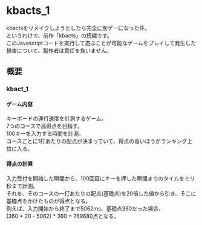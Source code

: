 # kbacts_1
kbactsをリメイクしようとしたら完全に別ゲーになった件。  
というわけで、前作「kbacts」の続編です。  
このJavascriptコードを実行して遊ぶことが可能なゲームをプレイして発生した損害について、製作者は責任を負いません。
## 概要
### kbact_1
#### ゲーム内容
キーボードの連打速度を計測するゲーム。  
7つのコースで高得点を目指す。  
100キーを入力する時間を計測。  
コースごとに1打あたりの配点が決まっていて、得点の高いほうがランキング上位に入る。  
#### 得点の計算
入力受付を開始した瞬間から、100回目にキーを押した瞬間までのタイムをミリ秒まで計測。  
それを、そのコースの一打あたりの配点(基礎点)を20倍した値から引き、そこに基礎点をかけたものが得点となる。  
例えば、入力開始から終了まで5062ms、基礎点360だった場合、  
(360 * 20 - 5062) * 360 = 769680点となる。
